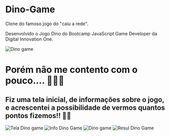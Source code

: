 # Dino-Game
Clone do famoso jogo do "caiu a rede".

Desenvolvido o Jogo Dino do Bootcamp JavaScript Game Developer da Digital Innovation One.

![Dino game](https://user-images.githubusercontent.com/65667183/102381176-ab3e3080-3fa7-11eb-9699-a841800f27f5.png)

# Porém não me contento com o pouco.... 👊👊👊

## Fiz uma tela inicial, de informações sobre o jogo, e acrescentei a possibilidade de vermos quantos pontos fizemos!! 🐱‍🐉
![Tela Dino game](https://user-images.githubusercontent.com/65667183/106814149-b9780700-6650-11eb-8db4-f56010a9f79a.PNG)
![Info Dino Game](https://user-images.githubusercontent.com/65667183/106814166-bed55180-6650-11eb-8713-c355a9bb668d.PNG)
![Dino game](https://user-images.githubusercontent.com/65667183/106814170-c09f1500-6650-11eb-9c88-287a88ceb890.png)
![Resul Dino Game](https://user-images.githubusercontent.com/65667183/106814180-c4cb3280-6650-11eb-9f15-37739f1d8015.PNG)

